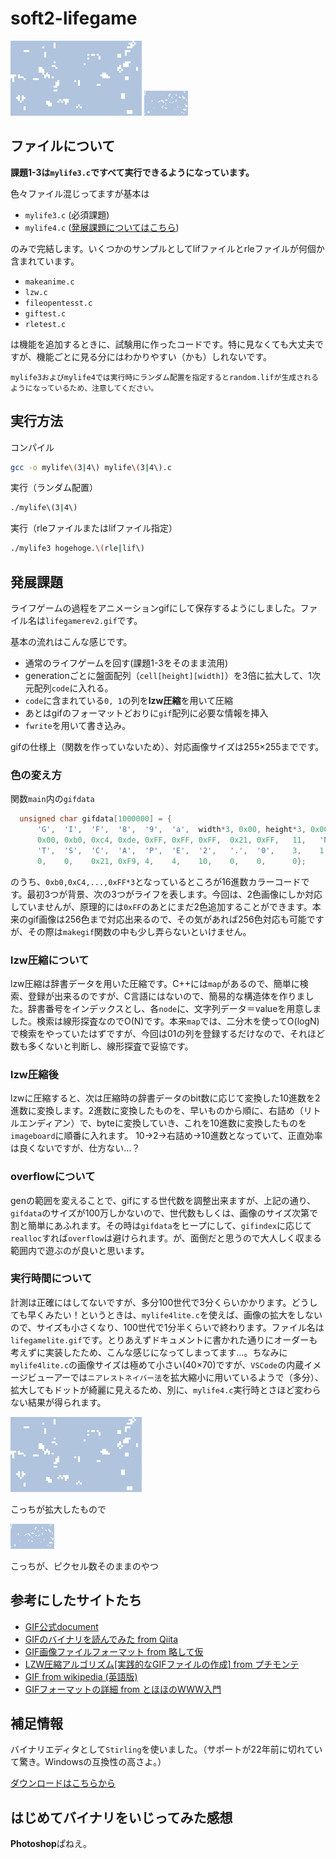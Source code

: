 # soft2-lifegame
![gif image](./readme1.gif) ![gif image](./readme2.gif)
## ファイルについて
**課題1-3は`mylife3.c`ですべて実行できるようになっています。**

色々ファイル混じってますが基本は
- `mylife3.c` (必須課題)
- `mylife4.c` ([発展課題についてはこちら](#hatten))

のみで完結します。いくつかのサンプルとしてlifファイルとrleファイルが何個か含まれています。

- `makeanime.c`
- `lzw.c`
- `fileopentesst.c`
- `giftest.c`
- `rletest.c`
  
は機能を追加するときに、試験用に作ったコードです。特に見なくても大丈夫ですが、機能ごとに見る分にはわかりやすい（かも）しれないです。
```
mylife3およびmylife4では実行時にランダム配置を指定するとrandom.lifが生成されるようになっているため、注意してください。
```
## 実行方法
コンパイル
```bash
gcc -o mylife\(3|4\) mylife\(3|4\).c
```
実行（ランダム配置）
```bash
./mylife\(3|4\)
```
実行（rleファイルまたはlifファイル指定）
```bash
./mylife3 hogehoge.\(rle|lif\)
```
<a id = "hatten"></a>
## 発展課題
ライフゲームの過程をアニメーションgifにして保存するようにしました。ファイル名は`lifegamerev2.gif`です。

基本の流れはこんな感じです。
- 通常のライフゲームを回す(課題1-3をそのまま流用)
- generationごとに盤面配列（`cell[height][width]`）を3倍に拡大して、1次元配列`code`に入れる。
- `code`に含まれている`0, 1`の列を**lzw圧縮**を用いて圧縮
- あとはgifのフォーマットどおりに`gif`配列に必要な情報を挿入
- `fwrite`を用いて書き込み。

gifの仕様上（関数を作っていないため）、対応画像サイズは255×255までです。
### 色の変え方
関数`main`内の`gifdata`
```c
  unsigned char gifdata[1000000] = {
      'G',  'I',  'F',  '8',  '9',  'a',  width*3, 0x00, height*3, 0x00, 0x80, 0x00,
      0x00, 0xb0, 0xc4, 0xde, 0xFF, 0xFF, 0xFF,  0x21, 0xFF,   11,   'N',  'E',
      'T',  'S',  'C',  'A',  'P',  'E',  '2',   '.',  '0',    3,    1,    0,
      0,    0,    0x21, 0xF9, 4,    4,    10,    0,    0,      0};
```
のうち、`0xb0,0xC4,...,0xFF*3`となっているところが16進数カラーコードです。最初3つが背景、次の3つがライフを表します。今回は、2色画像にしか対応していませんが、原理的には`0xFF`のあとにまだ2色追加することができます。本来のgif画像は256色まで対応出来るので、その気があれば256色対応も可能ですが、その際は`makegif`関数の中も少し弄らないといけません。

### lzw圧縮について
lzw圧縮は辞書データを用いた圧縮です。C++には`map`があるので、簡単に検索、登録が出来るのですが、C言語にはないので、簡易的な構造体を作りました。辞書番号をインデックスとし、各`node`に、文字列データ＝valueを用意しました。検索は線形探査なのでO(N)です。本来`map`では、二分木を使ってO(logN)で検索をやっていたはずですが、今回は01の列を登録するだけなので、それほど数も多くないと判断し、線形探査で妥協です。

### lzw圧縮後
lzwに圧縮すると、次は圧縮時の辞書データのbit数に応じて変換した10進数を2進数に変換します。2進数に変換したものを、早いものから順に、右詰め（リトルエンディアン）で、byteに変換していき、これを10進数に変換したものを`imageboard`に順番に入れます。
10→2→右詰め→10進数となっていて、正直効率は良くないですが、仕方ない…？

### overflowについて
genの範囲を変えることで、gifにする世代数を調整出来ますが、上記の通り、`gifdata`のサイズが100万しかないので、世代数もしくは、画像のサイズ次第で割と簡単にあふれます。その時は`gifdata`をヒープにして、`gifindex`に応じて`realloc`すれば`overflow`は避けられます。が、面倒だと思うので大人しく収まる範囲内で遊ぶのが良いと思います。

### 実行時間について
計測は正確にはしてないですが、多分100世代で3分くらいかかります。どうしても早くみたい！というときは、`mylife4lite.c`を使えば、画像の拡大をしないので、サイズも小さくなり、100世代で1分半くらいで終わります。ファイル名は`lifegamelite.gif`です。とりあえずドキュメントに書かれた通りにオーダーも考えずに実装したため、こんな感じになってしまってます…。ちなみに`mylife4lite.c`の画像サイズは極めて小さい(40×70)ですが、`VSCode`の内蔵イメージビューアーでは`ニアレストネイバー法`を拡大縮小に用いているようで（多分）、拡大してもドットが綺麗に見えるため、別に、`mylife4.c`実行時とさほど変わらない結果が得られます。

![gif image](./readme1.gif)

こっちが拡大したもので

![gif image2](./readme2.gif)

こっちが、ピクセル数そのままのやつ

## 参考にしたサイトたち
- [GIF公式document](https://www.w3.org/Graphics/GIF/spec-gif89a.txt)
- [GIFのバイナリを読んでみた from Qiita](https://qiita.com/7shi/items/33117c6c369d37dc6cdd)
- [GIF画像ファイルフォーマット from 略して仮](http://menyukko.ifdef.jp/cauldron/dtgifformat.html)
- [LZW圧縮アルゴリズム\[実践的なGIFファイルの作成\] from プチモンテ](https://www.petitmonte.com/math_algorithm/lzw_gif.html)
- [GIF from wikipedia (英語版)](https://en.wikipedia.org/wiki/GIF#File_format)
- [GIFフォーマットの詳細 from とほほのWWW入門](https://www.tohoho-web.com/wwwgif.htm#ApplicationExtension)

## 補足情報
バイナリエディタとして`Stirling`を使いました。（サポートが22年前に切れていて驚き。Windowsの互換性の高さよ。）

[ダウンロードはこちらから](https://www.vector.co.jp/soft/win95/util/se079072.html)


## はじめてバイナリをいじってみた感想
**Photoshop**ぱねえ。